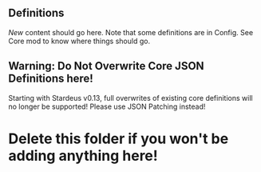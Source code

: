 ## Definitions

*New* content should go here.
Note that some definitions are in Config.
See Core mod to know where things should go.

## Warning: Do Not Overwrite Core JSON Definitions here!

Starting with Stardeus v0.13, full overwrites of existing core definitions
will no longer be supported! Please use JSON Patching instead!

# Delete this folder if you won't be adding anything here!